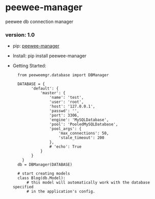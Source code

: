 # peewee-manager
peewee db connection manager

### version: 1.0

* pip: [peewee-manager](https://pypi.python.org/pypi/peewee-manager)
* Install: pip install peewee-manager
* Getting Started:
  
        from peeweemgr.database import DBManager

        DATABASE = {
              'default': {
                  'master': {
                      'name': 'test',
                      'user': 'root',
                      'host': '127.0.0.1',
                      'passwd': '',
                      'port': 3306,
                      'engine': 'MySQLDatabase',
                      'pool': 'PooledMySQLDatabase',
                      'pool_args': {
                          'max_connections': 50,
                          'stale_timeout': 200
                      },
                      # 'echo': True
                  }
              }
          }
        db = DBManager(DATABASE)
        
        # start creating models
        class Blog(db.Model):
            # this model will automatically work with the database specified
            # in the application's config.
        
        

